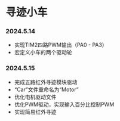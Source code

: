 # 寻迹小车
### 2024.5.14
- 实现TIM2四路PWM输出（PA0 - PA3）
- 宏定义小车的两个驱动轮

### 2024.5.15
- 完成五路红外寻迹模块驱动
- “Car”文件重命名为“Motor”
- 优化电机驱动文件
- 优化PWM驱动，实现输入百分比控制PWM
- 实现简易红外寻迹